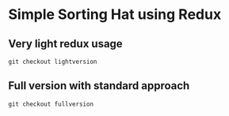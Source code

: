 # Simple Sorting Hat using Redux

## Very light redux usage

`git checkout lightversion`

## Full version with standard approach

`git checkout fullversion`

